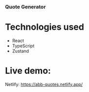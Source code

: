 ### Quote Generator

# Technologies used

- React
- TypeScript
- Zustand

# Live demo: 
Netlify: https://abb-quotes.netlify.app/
